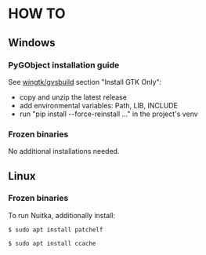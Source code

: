 # HOW TO

## Windows

### PyGObject installation guide

See [wingtk/gvsbuild](https://github.com/wingtk/gvsbuild?tab=readme-ov-file) section "Install GTK Only":

- copy and unzip the latest release
- add environmental variables: Path, LIB, INCLUDE
- run "pip install --force-reinstall ..." in the project's venv

### Frozen binaries

No additional installations needed.

## Linux

### Frozen binaries

To run Nuitka, additionally install:

`$ sudo apt install patchelf`

`$ sudo apt install ccache`
